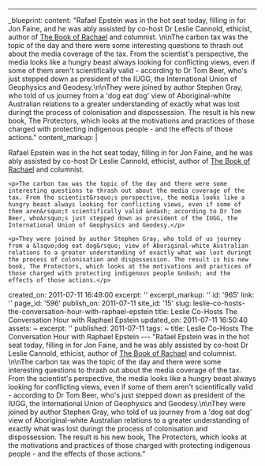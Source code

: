 ---
_blueprint:
  content: "Rafael Epstein was in the hot seat today, filling in for Jon Faine, and
    he was ably assisted by co-host Dr Leslie Cannold, ethicist, author of [The Book
    of Rachael](http://cannold.com/articles/article/the-book-of-rachael/) and columnist.
    \n\nThe carbon tax was the topic of the day and there were some interesting questions
    to thrash out about the media coverage of the tax. From the scientist's perspective,
    the media looks like a hungry beast always looking for conflicting views, even
    if some of them aren't scientifically valid - according to Dr Tom Beer, who's
    just stepped down as president of the IUGG, the International Union of Geophysics
    and Geodesy.\n\nThey were joined by author Stephen Gray, who told of us journey
    from a 'dog eat dog' view of Aboriginal-white Australian relations to a greater
    understanding of exactly what was lost duringt the process of colonisation and
    dispossession. The result is his new book, The Protectors, which looks at the
    motivations and practices of those charged with protecting indigenous people -
    and the effects of those actions."
  content_markup: |
    <p>Rafael Epstein was in the hot seat today, filling in for Jon Faine, and he was ably assisted by co-host Dr Leslie Cannold, ethicist, author of <a href="http://cannold.com/articles/article/the-book-of-rachael/">The Book of Rachael</a> and columnist.</p>

    <p>The carbon tax was the topic of the day and there were some interesting questions to thrash out about the media coverage of the tax. From the scientist&rsquo;s perspective, the media looks like a hungry beast always looking for conflicting views, even if some of them aren&rsquo;t scientifically valid &ndash; according to Dr Tom Beer, who&rsquo;s just stepped down as president of the IUGG, the International Union of Geophysics and Geodesy.</p>

    <p>They were joined by author Stephen Gray, who told of us journey from a &lsquo;dog eat dog&rsquo; view of Aboriginal-white Australian relations to a greater understanding of exactly what was lost duringt the process of colonisation and dispossession. The result is his new book, The Protectors, which looks at the motivations and practices of those charged with protecting indigenous people &ndash; and the effects of those actions.</p>
  created_on: 2011-07-11 16:49:00
  excerpt: ''
  excerpt_markup: ''
  id: '965'
  link: ''
  page_id: '596'
  publish_on: 2011-07-11
  site_id: '15'
  slug: leslie-co-hosts-the-conversation-hour-with-raphael-epstein
  title: Leslie Co-Hosts The Conversation Hour with Raphael Epstein
  updated_on: 2011-07-11 16:50:40
assets: ~
excerpt: ''
published: 2011-07-11
tags: ~
title: Leslie Co-Hosts The Conversation Hour with Raphael Epstein
--- "Rafael Epstein was in the hot seat today, filling in for Jon Faine, and he was
  ably assisted by co-host Dr Leslie Cannold, ethicist, author of [The Book of Rachael](http://cannold.com/articles/article/the-book-of-rachael/)
  and columnist. \n\nThe carbon tax was the topic of the day and there were some interesting
  questions to thrash out about the media coverage of the tax. From the scientist's
  perspective, the media looks like a hungry beast always looking for conflicting
  views, even if some of them aren't scientifically valid - according to Dr Tom Beer,
  who's just stepped down as president of the IUGG, the International Union of Geophysics
  and Geodesy.\n\nThey were joined by author Stephen Gray, who told of us journey
  from a 'dog eat dog' view of Aboriginal-white Australian relations to a greater
  understanding of exactly what was lost duringt the process of colonisation and dispossession.
  The result is his new book, The Protectors, which looks at the motivations and practices
  of those charged with protecting indigenous people - and the effects of those actions."
